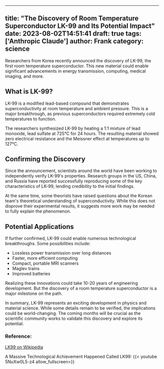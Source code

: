 
---
title: "The Discovery of Room Temperature Superconductor LK-99 and Its Potential Impact"
date: 2023-08-02T14:51:41
draft: true
tags: ['Anthropic Claude']
author: Frank
category: science
---

Researchers from Korea recently announced the discovery of LK-99, the first room temperature superconductor. This new material could enable significant advancements in energy transmission, computing, medical imaging, and more. 

## What is LK-99?

LK-99 is a modified lead-based compound that demonstrates superconductivity at room temperature and ambient pressure. This is a major breakthrough, as previous superconductors required extremely cold temperatures to function. 

The researchers synthesized LK-99 by heating a 1:1 mixture of lead monoxide, lead sulfate at 725°C for 24 hours. The resulting material showed zero electrical resistance and the Meissner effect at temperatures up to 127°C.

## Confirming the Discovery

Since the announcement, scientists around the world have been working to independently verify LK-99's properties. Research groups in the US, China, and Russia have reported successfully reproducing some of the key characteristics of LK-99, lending credibility to the initial findings.

At the same time, some theorists have raised questions about the Korean team's theoretical understanding of superconductivity. While this does not disprove their experimental results, it suggests more work may be needed to fully explain the phenomenon.

## Potential Applications

If further confirmed, LK-99 could enable numerous technological breakthroughs. Some possibilities include:

- Lossless power transmission over long distances
- Faster, more efficient computing
- Compact, portable MRI scanners
- Maglev trains
- Improved batteries

Realizing these innovations could take 10-20 years of engineering development. But the discovery of a room temperature superconductor is a major milestone on the path.

In summary, LK-99 represents an exciting development in physics and material science. While some details remain to be verified, the implications could be world-changing. The coming months will be crucial as the scientific community works to validate this discovery and explore its potential.


### Reference:
[LK99 on Wikipedia](https://en.wikipedia.org/wiki/LK-99)

A Massive Technological Achievement Happened Called LK99:
{{< youtube 5NuXw0L5-z4 allow_fullscreen>}}
        